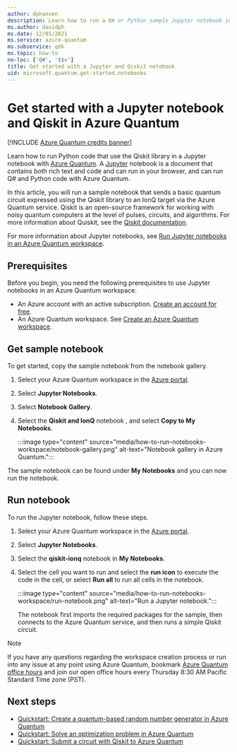 ```yaml
---
author: dphansen
description: Learn how to run a Q# or Python sample Jupyter notebook in an Azure Quantum workspace.
ms.author: davidph
ms.date: 12/01/2021
ms.service: azure-quantum
ms.subservice: qdk
ms.topic: how-to
no-loc: ['Q#', '$$v']
title: Get started with a Jupyter and Qiskit notebook
uid: microsoft.quantum.get-started.notebooks
---
```


# Get started with a Jupyter notebook and Qiskit in Azure Quantum

[!INCLUDE [Azure Quantum credits banner](~/includes/azure-quantum-credits.md)]

Learn how to run Python code that use the Qiskit library in a Jupyter notebook with [Azure Quantum](xref:microsoft.quantum.azure-quantum-overview). A [Jupyter](https://jupyter.org/) notebook is a document that contains both rich text and code and can run in your browser, and can run Q# and Python code with Azure Quantum.

In this article, you will run a sample notebook that sends a basic quantum circuit expressed using the Qiskit library to an IonQ target via the Azure Quantum service. Qiskit is an open-source framework for working with noisy quantum computers at the level of pulses, circuits, and algorithms. For more information about Quiskit, see the [Qiskit documentation](https://qiskit.org/documentation/intro_tutorial1.html).

For more information about Jupyter notebooks, see [Run Jupyter notebooks in an Azure Quantum workspace](xref:microsoft.quantum.how-to.notebooks).

## Prerequisites

Before you begin, you need the following prerequisites to use Jupyter notebooks in an Azure Quantum workspace.

- An Azure account with an active subscription. [Create an account for free](https://azure.microsoft.com/free/?WT.mc_id=A261C142F).
- An Azure Quantum workspace. See [Create an Azure Quantum workspace](xref:microsoft.quantum.how-to.workspace).

## Get sample notebook

To get started, copy the sample notebook from the notebook gallery.

1. Select your Azure Quantum workspace in the [Azure portal](https://portal.azure.com).
1. Select **Jupyter Notebooks**.
1. Select **Notebook Gallery**.
1. Select the **Qiskit and IonQ** notebook , and select **Copy to My Notebooks**.

    :::image type="content" source="media/how-to-run-notebooks-workspace/notebook-gallery.png" alt-text="Notebook gallery in Azure Quantum.":::

The sample notebook can be found under **My Notebooks** and you can now run the notebook.

## Run notebook

To run the Jupyter notebook, follow these steps.

1. Select your Azure Quantum workspace in the [Azure portal](https://portal.azure.com).
1. Select **Jupyter Notebooks**.
1. Select the **qiskit-ionq** notebook in **My Notebooks**.
1. Select the cell you want to run and select the **run icon** to execute the code in the cell, or select **Run all** to run all cells in the notebook.

    :::image type="content" source="media/how-to-run-notebooks-workspace/run-notebook.png" alt-text="Run a Jupyter notebook.":::

    The notebook first imports the required packages for the sample, then connects to the Azure Quantum service, and then runs a simple Qiskit circuit.

> [!NOTE]
> If you have any questions regarding the workspace creation process or run into any issue at any point using Azure Quantum, bookmark [Azure Quantum office hours](https://aka.ms/AQ/OfficeHours) and join our open office hours every Thursday 8∶30 AM Pacific Standard Time zone (PST).

## Next steps

- [Quickstart: Create a quantum-based random number generator in Azure Quantum](xref:microsoft.quantum.quickstarts.computing)
- [Quickstart: Solve an optimization problem in Azure Quantum](xref:microsoft.quantum.quickstarts.optimization.qio)
- [Quickstart: Submit a circuit with Qiskit to Azure Quantum](xref:microsoft.quantum.quickstarts.computing.qiskit)
